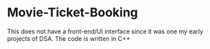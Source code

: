 # Movie-Ticket-Booking
This does not have a front-end/UI interface since it was one my early projects of DSA.
The code is written in C++
